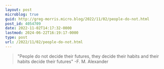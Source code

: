 ```yaml
---
layout: post
microblog: true
guid: http://greg-morris.micro.blog/2022/11/02/people-do-not.html
post_id: 4054709
date: 2022-11-02T14:17:32-0000
lastmod: 2024-06-22T16:19:17-0000
type: post
url: /2022/11/02/people-do-not.html
---
```

> "People do not decide their futures, they decide their habits and their habits decide their futures" -F. M. Alexander
